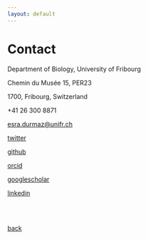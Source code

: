 ```yaml
---
layout: default
---
```


# Contact 

Department of Biology, University of Fribourg

Chemin du Musée 15, PER23 

1700, Fribourg, Switzerland

 +41 26 300 8871 
 

<esra.durmaz@unifr.ch>

[twitter](https://twitter.com/durmaz_es)

[github](https://github.com/esradm)

[orcid](https://orcid.org/0000-0002-4345-2264)

[googlescholar](https://scholar.google.com/citations?user=sOSxWwEAAAAJ&hl=en)

[linkedin](https://www.linkedin.com/in/esradm/)

<br />
<br />

[back](./)
